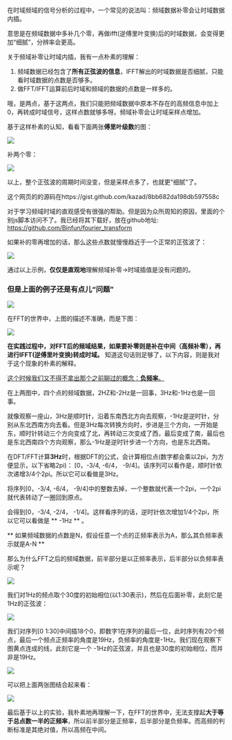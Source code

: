 在时域频域的信号分析的过程中，一个常见的说法叫：频域数据补零会让时域数据内插。

意思是在频域数据中多补几个零，再做ifft(逆傅里叶变换)后的时域数据，会变得更加“细腻”，分辨率会更高。

关于频域补零让时域内插，我有一点朴素的理解：

1. 频域数据已经包含了**所有正弦波的信息**，IFFT解出的时域数据是否细腻，只能看时域数据的点数是否够多。
2. 做FFT/IFFT运算前后时域和频域的数据的点数是一样多的。

哦，是两点，基于这两点，我们只能把频域数据中原本不存在的高频信息中加上0，再转成时域信号，这样点数就够多呀。频域补零会让时域采样点增加。

基于这样朴素的认知，看看下面两张**傅里叶级数**的图：

![](https://cdn.jsdelivr.net/gh/Binfun/articles/know_freq_zero_via_fourier_series/only01.png)

补两个零：

![](https://cdn.jsdelivr.net/gh/Binfun/articles/know_freq_zero_via_fourier_series/only0100.png)

以上，整个正弦波的周期时间没变，但是采样点多了，也就更"细腻"了。

这个网页的的源码在https://gist.github.com/kazad/8bb682da198db597558c

对于学习频域时域的直观感受有很强的帮助。但是因为众所周知的原因，里面的个别js脚本访问不了。我已经将其下载好，放在github地址: https://github.com/Binfun/fourier_transform

如果补的零再增加的话，那么这些点数就慢慢趋近于一个正常的正弦波了：

![](https://cdn.jsdelivr.net/gh/Binfun/articles/know_freq_zero_via_fourier_series/01more.png)

通过以上示例，**仅仅是直观地**理解频域补零->时域插值是没有问题的。

### **但是上面的例子还是有点儿“问题”**

![](https://cdn.jsdelivr.net/gh/Binfun/articles/know_freq_zero_via_fourier_series/0100hi.png)

在FFT的世界中，上图的描述不准确，而是下图：

![](https://cdn.jsdelivr.net/gh/Binfun/articles/know_freq_zero_via_fourier_series/nagative_2.png)

**在实践过程中，对FFT后的频域结果，如果要补零则是补在中间（高频补零），再进行IFFT(逆傅里叶变换)转成时域。** 知道这句话则足够了，以下内容，则是我对于这个现象的朴素的解释。

[这个时候我们又不得不拿出那个之前聊过的概念：**负频率**。](https://mp.weixin.qq.com/s/J5cj4tnjEa-uFzWaGJghtQ)

在上两图中，四个点的频域数据，2HZ和-2Hz是一回事，3Hz和-1Hz也是一回事。

就像观察一座山，3Hz是顺时针，沿着东南西北方向去观察，-1Hz是逆时针，分别从东北西南方向去看。但是3Hz每次转换方向时，步进是三个方向，一开始是东，顺时针转动三个方向变成了北，再转动三次变成了西，最后变成了南，最后也是东北西南四个方向观察，那么-1Hz是逆时针步进一个方向，也是东北西南。

在DFT/FFT计算**3Hz**时，根据DFT的公式，会计算相位点(数字都会乘以2pi，为方便显示，以下省略2pi)：
[0，-3/4,  -6/4， -9/4]。该序列可以看作是，顺时针依次递增3/4个2pi。所以它可以看做是3Hz。

将序列[0，-3/4,  -6/4， -9/4]中的整数去掉，一个整数就代表一个2pi，一个2pi就代表转动了一圈回到原点。

会得到[0，-3/4,  -2/4， -1/4]。这样看序列的话，逆时针依次增加1/4个2pi，所以它可以看做是 ** -1Hz ** 。

** 如果频域数据的点数是N，假设任意一个点的正频率表示为A，那么其负频率表示就是A-N **

那么为什么FFT之后的频域数据，前半部分是以正频率表示，后半部分以负频率表示呢？

![](https://cdn.jsdelivr.net/gh/Binfun/articles/know_freq_zero_via_fourier_series/01fu.png)


我们对1Hz的频点取个30度的初始相位(以1:30表示)，然后在后面补零，此刻它是1Hz的正弦波：

![](https://cdn.jsdelivr.net/gh/Binfun/articles/know_freq_zero_via_fourier_series/PO30.png)

我们对序列[0 1:30]中间插18个0，即数字1在序列的最后一位，此时序列有20个频点，最后一个频点正频率的角度是19Hz，负频率的角度是-1Hz。我们现在观察下图黄点连成的线，此刻它是一个 -1Hz的正弦波，并且也是30度的初始相位，而并非是19Hz。

![](https://cdn.jsdelivr.net/gh/Binfun/articles/know_freq_zero_via_fourier_series/NE30.png)

可以把上面两张图结合起来看：

![](https://cdn.jsdelivr.net/gh/Binfun/articles/know_freq_zero_via_fourier_series/NEPO.png)

最后基于以上的实验，我朴素地再理解一下，在FFT的世界中，无法支撑起**大于等于总点数一半的正频率**，所以前半部分是正频率，后半部分是负频率。而高频的判断标准是其绝对值，所以高频在中间。
